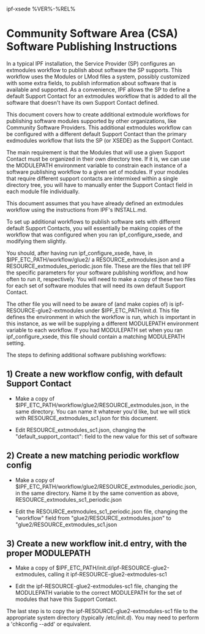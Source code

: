 ipf-xsede %VER%-%REL%
# Community Software Area (CSA) Software Publishing Instructions

In a typical IPF installation, the Service Provider (SP) configures an extmodules workflow to publish about software
the SP supports. This workflow uses the Modules or LMod files a system, possibly customized with some extra fields,
to publish information about software that is available and supported. As a convenience, IPF allows the SP to define
a default Support Contact for an extmodules workflow that is added to all the software that doesn't have its own
Support Contact defined.

This document covers how to create additional extmodule workflows for publishing software modules supported by other
organizations, like Community Software Providers. This additional extmodules workflow can be configured with a different
default Support Contact than the primary exdmodules workflow that lists the SP (or XSEDE) as the Support Contact.

The main requirement is that the Modules that will use a given Support Contact must be organized in their own directory tree.
If it is, we can use the MODULEPATH environment variable to constrain each instance of a software publishing workflow to a
given set of modules.  If your modules that require different support contacts are intermixed within a single directory tree,
you will have to manually enter the Support Contact field in each module file individually.

This document assumes that you have already defined an extmodules workflow using the instructions from IPF's INSTALL.md.

To set up additional workflows to publish software sets with different default Support Contacts, you will essentially be
making copies of the workflow that was configured when you ran ipf_configure_xsede, and modifying them slightly.

You should, after having run ipf_configure_xsede, have, in $IPF_ETC_PATH/workflow/glue2/ a RESOURCE_extmodules.json and
a RESOURCE_extmodules_periodic.json file. These are the files that tell IPF the specific parameters for your software
publishing workflow, and how often to run it, respectively. You will need to make a copy of these two files for each set
of software modules that will need its own default Support Contact.

The other file you will need to be aware of (and make copies of) is ipf-RESOURCE-glue2-extmodules under $IPF_ETC_PATH/init.d.
This file defines the environment in which the workflow is run, which is important in this instance, as we will be supplying
a different MODULEPATH environment variable to each workflow. If you had MODULEPATH set when you ran ipf_configure_xsede,
this file should contain a matching MODULEPATH setting.

The steps to defining additional software publishing workflows:

## 1) Create a new workflow config, with default Support Contact
* Make a copy of $IPF_ETC_PATH/workflow/glue2/RESOURCE_extmodules.json, in the same directory.  You can name it whatever
you'd like, but we will stick with RESOURCE_extmodules_sc1.json for this document.

* Edit RESOURCE_extmodules_sc1.json, changing the "default_support_contact": field to the new value for this set of software

## 2) Create a new matching periodic workflow config
* Make a copy of $IPF_ETC_PATH/workflow/glue2/RESOURCE_extmodules_periodic.json, in the same directory.  Name it by the
same convention as above, RESOURCE_extmodules_sc1_periodic.json

* Edit the RESOURCE_extmodules_sc1_periodic.json file, changing the "workflow" field from "glue2/RESOURCE_extmodules.json"
to "glue2/RESOURCE_extmodules_sc1.json

## 3) Create a new workflow init.d entry, with the proper MODULEPATH
* Make a copy of $IPF_ETC_PATH/init.d/ipf-RESOURCE-glue2-extmodules, calling it ipf-RESOURCE-glue2-extmodules-sc1

* Edit the ipf-RESOURCE-glue2-extmodules-sc1 file, changing the MODULEPATH variable to the correct MODULEPATH for the set
of modules that have this Support Contact.

The last step is to copy the ipf-RESOURCE-glue2-extmodules-sc1 file to the appropriate system directory
(typically /etc/init.d). You may need to perform a 'chkconfig --add' or equivalent.
